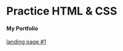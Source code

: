 # Practice HTML & CSS

#### My Portfolio
[landing page #1](https://keystas.github.io/portfolio/landing-1/)   
